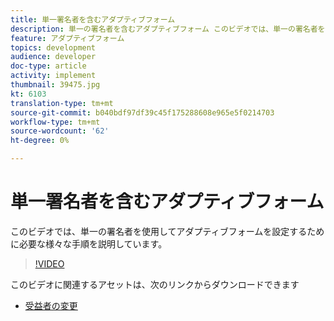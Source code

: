 ```yaml
---
title: 単一署名者を含むアダプティブフォーム
description: 単一の署名者を含むアダプティブフォーム このビデオでは、単一の署名者を使用してアダプティブフォームを設定するために必要な様々な手順を説明しています。
feature: アダプティブフォーム
topics: development
audience: developer
doc-type: article
activity: implement
thumbnail: 39475.jpg
kt: 6103
translation-type: tm+mt
source-git-commit: b040bdf97df39c45f175288608e965e5f0214703
workflow-type: tm+mt
source-wordcount: '62'
ht-degree: 0%

---
```


# 単一署名者を含むアダプティブフォーム


このビデオでは、単一の署名者を使用してアダプティブフォームを設定するために必要な様々な手順を説明しています。

>[!VIDEO](https://video.tv.adobe.com/v/39475/?quality=9&learn=on)

このビデオに関連するアセットは、次のリンクからダウンロードできます

* [受益者の変更  ](assets/change-of-beneficiary-form.zip)
